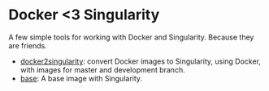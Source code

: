 # Docker <3 Singularity

A few simple tools for working with Docker and Singularity. Because they are friends.

 - [docker2singularity](docker2singularity): convert Docker images to Singularity, using Docker, with images for master and development branch.
 - [base](base): A base image with Singularity.
